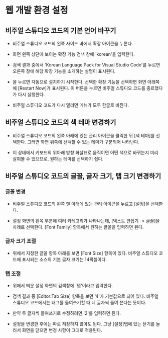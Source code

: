# 웹 개발 환경 설정

## 비주얼 스튜디오 코드의 기본 언어 바꾸기

* 비주얼 스튜디오 코드의 왼쪽 사이드 바에서 확장 아이콘을 누른다.

* 화면 왼쪽 상단에 보이는 확장 기능 검색 창에 'korean'을 입력한다. 

* 검색 결과 중에서 'Korean Language Pack for Visual Studio Code'를 누르면 오른쪽 창에 해당 확장 기능을 소개하는 설명이 표시된다.

* <Install>을 누르면 자동으로 설치하기 시작한다. 선택한 확장 기능을 선택하면 화면 아래쪽에 [Restart Now]가 표시된다. 이 버튼을 누르면 비주얼 스튜디오 코드를 종료했다가 다시 실행한다.

* 비주얼 스튜디오 코드가 다시 열리면 메뉴가 모두 한글로 바뀐다.

## 비주얼 스튜디오 코드의 색 테마 변경하기

* 비주얼 스튜디오 코드의 왼쪽 아래에 있는 관리 아이콘을 클릭한 뒤 [색 테마]를 선택한다. 그러면 화면 위쪽에 선택할 수 있는 테마가 구분되어 나타난다. 

* 이 상태에서 키보드의 위아래 방향 화살표로 움직이면 어떤 색으로 바뀌는지 미리 살펴볼 수 있으므로, 원하는 테마를 선택하기 쉽다.

## 비주얼 스튜디오 코드의 글꼴, 글자 크기, 탭 크기 변경하기

### 글꼴 변경

* 비주얼 스튜디오 코드의 왼쪽 맨 아래에 있는 관리 아이콘을 누르고 [설정]을 선택한다.

* 설정 화면의 왼쪽 부분에 여러 카테고리가 나타나는데, [텍스트 편집기 -> 글꼴]을 차례로 선택한다. [Font Family] 항목에서 원하는 글꼴을 입력하면 된다.

### 글자 크기 조절

* 위에서 지정한 글꼴 항목 아래를 보면 [Font Size] 항목이 있다. 비주얼 스튜디오 코드에 표시되는 소스의 기본 글자 크기는 14픽셀이다.

### 탭 조절

* 위에서 띄운 설정 화면의 검색창에 '탭'이라고 입력한다.

* 검색 결과 중 [Editor:Tab Size] 항목을 보면 '4'가 기본값으로 되어 있다. 비주얼 스튜디오 코드에서는 태그를 들여쓰기할 때 네 글자씩 들여 쓴다는 뜻이다.

* 만약 두 글자씩 들여쓰기로 수정하려면 '2'를 입력하면 된다.

* 설정을 변경한 후에는 따로 저장하지 않아도 된다. 그냥 [설정]탭에 있는 닫기를 눌러서 화면을 닫으면 변경 사항이 그대로 적용된다.
